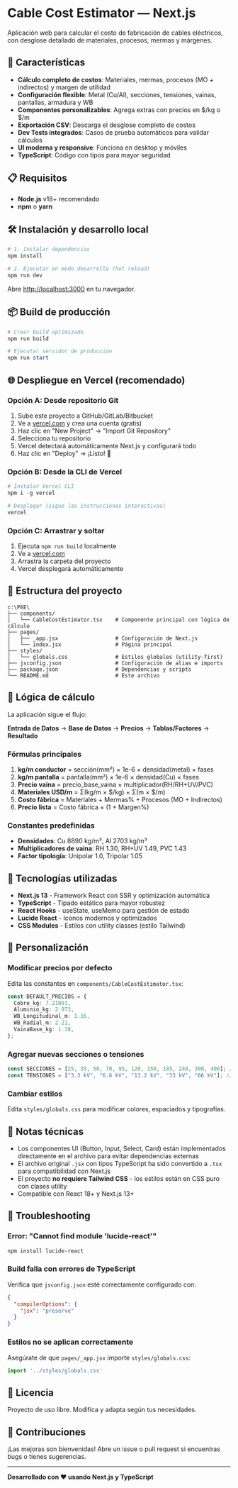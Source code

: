 # Cable Cost Estimator — Next.js

Aplicación web para calcular el costo de fabricación de cables eléctricos, con desglose detallado de materiales, procesos, mermas y márgenes.

## 🚀 Características

- **Cálculo completo de costos**: Materiales, mermas, procesos (MO + indirectos) y margen de utilidad
- **Configuración flexible**: Metal (Cu/Al), secciones, tensiones, vainas, pantallas, armadura y WB
- **Componentes personalizables**: Agrega extras con precios en $/kg o $/m
- **Exportación CSV**: Descarga el desglose completo de costos
- **Dev Tests integrados**: Casos de prueba automáticos para validar cálculos
- **UI moderna y responsive**: Funciona en desktop y móviles
- **TypeScript**: Código con tipos para mayor seguridad

## 📋 Requisitos

- **Node.js** v18+ recomendado
- **npm** o **yarn**

## 🛠️ Instalación y desarrollo local

```powershell
# 1. Instalar dependencias
npm install

# 2. Ejecutar en modo desarrollo (hot reload)
npm run dev
```

Abre [http://localhost:3000](http://localhost:3000) en tu navegador.

## 📦 Build de producción

```powershell
# Crear build optimizado
npm run build

# Ejecutar servidor de producción
npm run start
```

## 🌐 Despliegue en Vercel (recomendado)

### Opción A: Desde repositorio Git

1. Sube este proyecto a GitHub/GitLab/Bitbucket
2. Ve a [vercel.com](https://vercel.com) y crea una cuenta (gratis)
3. Haz clic en "New Project" → "Import Git Repository"
4. Selecciona tu repositorio
5. Vercel detectará automáticamente Next.js y configurará todo
6. Haz clic en "Deploy" → ¡Listo! 🎉

### Opción B: Desde la CLI de Vercel

```powershell
# Instalar Vercel CLI
npm i -g vercel

# Desplegar (sigue las instrucciones interactivas)
vercel
```

### Opción C: Arrastrar y soltar

1. Ejecuta `npm run build` localmente
2. Ve a [vercel.com](https://vercel.com/new)
3. Arrastra la carpeta del proyecto
4. Vercel desplegará automáticamente

## 📁 Estructura del proyecto

```
c:\PEE\
├── components/
│   └── CableCostEstimator.tsx    # Componente principal con lógica de cálculo
├── pages/
│   ├── _app.jsx                  # Configuración de Next.js
│   └── index.jsx                 # Página principal
├── styles/
│   └── globals.css               # Estilos globales (utility-first)
├── jsconfig.json                 # Configuración de alias e imports
├── package.json                  # Dependencias y scripts
└── README.md                     # Este archivo
```

## 🧮 Lógica de cálculo

La aplicación sigue el flujo:

**Entrada de Datos** → **Base de Datos** → **Precios** → **Tablas/Factores** → **Resultado**

### Fórmulas principales

1. **kg/m conductor** = sección(mm²) × 1e-6 × densidad(metal) × fases
2. **kg/m pantalla** = pantalla(mm²) × 1e-6 × densidad(Cu) × fases
3. **Precio vaina** = precio_base_vaina × multiplicador(RH/RH+UV/PVC)
4. **Materiales USD/m** = Σ(kg/m × $/kg) + Σ(m × $/m)
5. **Costo fábrica** = Materiales + Mermas% + Procesos (MO + Indirectos)
6. **Precio lista** = Costo fábrica × (1 + Margen%)

### Constantes predefinidas

- **Densidades**: Cu 8890 kg/m³, Al 2703 kg/m³
- **Multiplicadores de vaina**: RH 1.30, RH+UV 1.49, PVC 1.43
- **Factor tipología**: Unipolar 1.0, Tripolar 1.05

## 🎨 Tecnologías utilizadas

- **Next.js 13** - Framework React con SSR y optimización automática
- **TypeScript** - Tipado estático para mayor robustez
- **React Hooks** - useState, useMemo para gestión de estado
- **Lucide React** - Iconos modernos y optimizados
- **CSS Modules** - Estilos con utility classes (estilo Tailwind)

## 🔧 Personalización

### Modificar precios por defecto

Edita las constantes en `components/CableCostEstimator.tsx`:

```typescript
const DEFAULT_PRECIOS = {
  Cobre_kg: 7.21091,
  Aluminio_kg: 2.973,
  WB_Longitudinal_m: 1.16,
  WB_Radial_m: 2.21,
  VainaBase_kg: 1.38,
};
```

### Agregar nuevas secciones o tensiones

```typescript
const SECCIONES = [25, 35, 50, 70, 95, 120, 150, 185, 240, 300, 400]; // Agrega 400
const TENSIONES = ["3.3 kV", "6.6 kV", "13.2 kV", "33 kV", "66 kV"]; // Agrega 66 kV
```

### Cambiar estilos

Edita `styles/globals.css` para modificar colores, espaciados y tipografías.

## 📝 Notas técnicas

- Los componentes UI (Button, Input, Select, Card) están implementados directamente en el archivo para evitar dependencias externas
- El archivo original `.jsx` con tipos TypeScript ha sido convertido a `.tsx` para compatibilidad con Next.js
- El proyecto **no requiere Tailwind CSS** - los estilos están en CSS puro con clases utility
- Compatible con React 18+ y Next.js 13+

## 🐛 Troubleshooting

### Error: "Cannot find module 'lucide-react'"
```powershell
npm install lucide-react
```

### Build falla con errores de TypeScript
Verifica que `jsconfig.json` esté correctamente configurado con:
```json
{
  "compilerOptions": {
    "jsx": "preserve"
  }
}
```

### Estilos no se aplican correctamente
Asegúrate de que `pages/_app.jsx` importe `styles/globals.css`:
```jsx
import '../styles/globals.css'
```

## 📄 Licencia

Proyecto de uso libre. Modifica y adapta según tus necesidades.

## 🤝 Contribuciones

¡Las mejoras son bienvenidas! Abre un issue o pull request si encuentras bugs o tienes sugerencias.

---

**Desarrollado con ❤️ usando Next.js y TypeScript**
